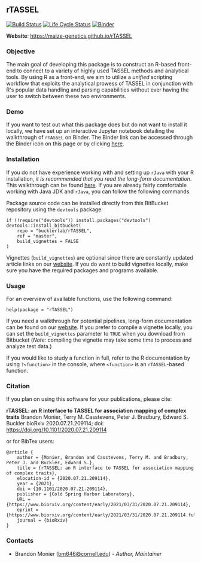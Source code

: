 ## rTASSEL

[![Build Status](https://travis-ci.com/maize-genetics/rTASSEL.svg?branch=master)](https://travis-ci.com/maize-genetics/rTASSEL) [![Life Cycle Status](https://img.shields.io/badge/lifecycle-maturing-blue.svg)](https://www.tidyverse.org/lifecycle/#maturing) [![Binder](https://mybinder.org/badge_logo.svg)](https://mybinder.org/v2/gh/maize-genetics/rTASSEL_sandbox/master?filepath=getting_started.ipynb)

**Website**: https://maize-genetics.github.io/rTASSEL


### Objective
The main goal of developing this package is to construct an R-based front-end
to connect to a variety of highly used TASSEL methods and analytical tools.
By using R as a front-end, we aim to utilize a *unified* scripting workflow that
exploits the analytical prowess of TASSEL in conjunction with R's popular
data handling and parsing capabilities without ever having the user to switch
between these two environments.


### Demo
If you want to test out what this package does but do not want to install it 
locally, we have set up an interactive Jupyter notebook detailing the
walkthrough of `rTASSEL` on Binder. The Binder link can be accessed through
the Binder icon on this page or by clicking 
[here](https://mybinder.org/v2/gh/maize-genetics/rTASSEL_sandbox/master?filepath=getting_started.ipynb).


### Installation
If you do not have experience working with and setting up `rJava` with your
R installation, *it is recommended that you read the long-form documentation*.
This walkthrough can be found [here](https://maize-genetics.github.io/rTASSEL/articles/rtassel_walkthrough.html).
If you are already fairly comfortable working with Java JDK and `rJava`, you
can follow the following commands.

Package source code can be installed directly from this BitBucket repository
using the `devtools` package:

```
if (!require("devtools")) install.packages("devtools")
devtools::install_bitbucket(
    repo = "bucklerlab/rTASSEL",
    ref = "master",
    build_vignettes = FALSE
)
```

Vignettes (`build_vignettes`) are optional since there are constantly updated 
article links on our [website](https://maize-genetics.github.io/rTASSEL/). If 
you do want to build vignettes locally, make sure you have the required 
packages and programs available.


### Usage
For an overview of available functions, use the following command:

```
help(package = "rTASSEL")
```

If you need a walkthrough for potential pipelines, long-form documentation can 
be found on our [website](https://maize-genetics.github.io/rTASSEL/).
If you prefer to compile a vignette locally, you can set the `build_vignettes`
parameter to `TRUE` when you download from Bitbucket (*Note:* compiling the
vignette may take some time to process and analyze test data.)


If you would like to study a function in full, refer to the R documentation
by using `?<function>` in the console, where `<function>` is an
`rTASSEL`-based function.


### Citation
If you plan on using this software for your publications, please cite:

**rTASSEL: an R interface to TASSEL for association mapping of complex traits**
Brandon Monier, Terry M. Casstevens, Peter J. Bradbury, Edward S. Buckler
bioRxiv 2020.07.21.209114; doi: https://doi.org/10.1101/2020.07.21.209114

or for BibTex users:

```
@article {
	author = {Monier, Brandon and Casstevens, Terry M. and Bradbury, Peter J. and Buckler, Edward S.},
	title = {rTASSEL: an R interface to TASSEL for association mapping of complex traits},
	elocation-id = {2020.07.21.209114},
	year = {2021},
	doi = {10.1101/2020.07.21.209114},
	publisher = {Cold Spring Harbor Laboratory},
	URL = {https://www.biorxiv.org/content/early/2021/03/31/2020.07.21.209114},
	eprint = {https://www.biorxiv.org/content/early/2021/03/31/2020.07.21.209114.full.pdf},
	journal = {bioRxiv}
}
```



### Contacts
* Brandon Monier (bm646@cornell.edu) - _Author, Maintainer_

